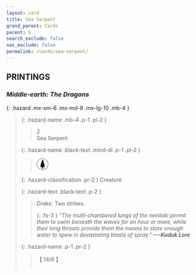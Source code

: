 ```yaml
---
layout: card
title: Sea Serpent
grand_parent: Cards
parent: S
search_exclude: false
nav_exclude: false
permalink: /cards/sea-serpent/
---
```


## PRINTINGS


### _Middle-earth: The Dragons_

{: .hazard .mx-sm-6 .mx-md-8 .mx-lg-10 .mb-4 }
> {: .hazard-name .mb-4 .p-1 .pl-2 }
> > <div class="hazard-mp">2</div>
> > <div class="card-name">Sea Serpent</div>
>
> {: .hazard-name .black-text .mind-di .p-1 .pl-2 }
> > ![](/assets/images/wilderness.svg)
>
> {: .hazard-classification .pr-2 }
> Creature
>
> {: .hazard-text .black-text .p-2 }
> > _Drake._ Two strikes. 
> > 
> > {: .fs-3 } 
> > _“The multi-chambered lungs of the neniloki permit them to swim beneath the waves for an hour or more, while their long throats provide them the means to store enough water to spew in devastating blasts of spray."_ ***---&#65279;Kuduk&nbsp;Lore*** 
>
> {: .hazard-name .p-1 .pr-2 }
> > <div class="card-shield">【 14/6 】</div>
> > <div class="card-corruption">&nbsp;</div>

